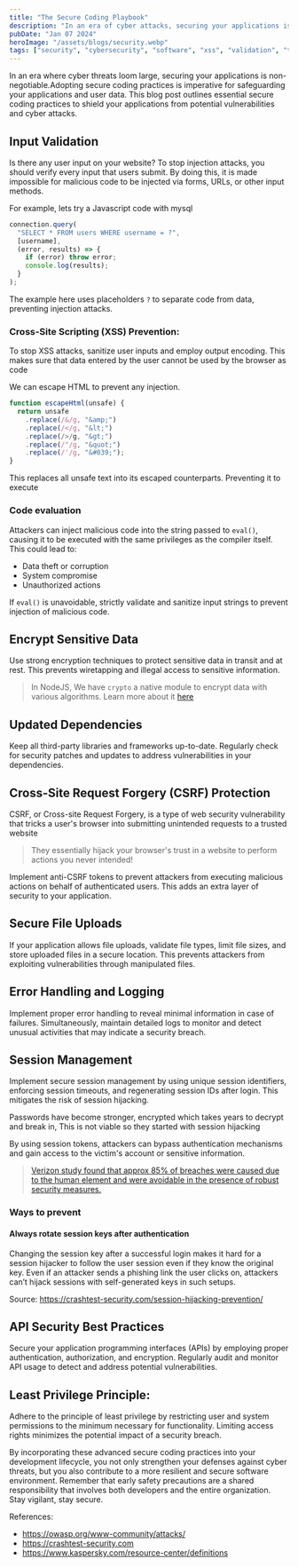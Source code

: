 ```yaml
---
title: "The Secure Coding Playbook"
description: "In an era of cyber attacks, securing your applications is non-negotiable."
pubDate: "Jan 07 2024"
heroImage: "/assets/blogs/security.webp"
tags: ["security", "cybersecurity", "software", "xss", "validation", "tips"]
---
```


In an era where cyber threats loom large, securing your applications is non-negotiable.Adopting secure coding practices is imperative for safeguarding your applications and user data. This blog post outlines essential secure coding practices to shield your applications from potential vulnerabilities and cyber attacks.

## Input Validation

Is there any user input on your website? To stop injection attacks, you should verify every input that users submit. By doing this, it is made impossible for malicious code to be injected via forms, URLs, or other input methods.

For example, lets try a Javascript code with mysql

```js
connection.query(
  "SELECT * FROM users WHERE username = ?",
  [username],
  (error, results) => {
    if (error) throw error;
    console.log(results);
  }
);
```

The example here uses placeholders `?` to separate code from data, preventing injection attacks.

### Cross-Site Scripting (XSS) Prevention:

To stop XSS attacks, sanitize user inputs and employ output encoding. This makes sure that data entered by the user cannot be used by the browser as code

We can escape HTML to prevent any injection.

```js
function escapeHtml(unsafe) {
  return unsafe
    .replace(/&/g, "&amp;")
    .replace(/</g, "&lt;")
    .replace(/>/g, "&gt;")
    .replace(/"/g, "&quot;")
    .replace(/'/g, "&#039;");
}
```

This replaces all unsafe text into its escaped counterparts. Preventing it to execute

### Code evaluation

Attackers can inject malicious code into the string passed to `eval()`, causing it to be executed with the same privileges as the compiler itself. This could lead to:

- Data theft or corruption
- System compromise
- Unauthorized actions

If `eval()` is unavoidable, strictly validate and sanitize input strings to prevent injection of malicious code.

## Encrypt Sensitive Data

Use strong encryption techniques to protect sensitive data in transit and at rest. This prevents wiretapping and illegal access to sensitive information.

<blockquote type="tip">

In NodeJS, We have `crypto` a native module to encrypt data with various algorithms. Learn more about it [here](https://nodejs.org/api/crypto.html)

</blockquote>

## Updated Dependencies

Keep all third-party libraries and frameworks up-to-date. Regularly check for security patches and updates to address vulnerabilities in your dependencies.

## Cross-Site Request Forgery (CSRF) Protection

CSRF, or Cross-site Request Forgery, is a type of web security vulnerability that tricks a user's browser into submitting unintended requests to a trusted website

<blockquote type="danger">

They essentially hijack your browser's trust in a website to perform actions you never intended!

</blockquote>

Implement anti-CSRF tokens to prevent attackers from executing malicious actions on behalf of authenticated users. This adds an extra layer of security to your application.

## Secure File Uploads

If your application allows file uploads, validate file types, limit file sizes, and store uploaded files in a secure location. This prevents attackers from exploiting vulnerabilities through manipulated files.

## Error Handling and Logging

Implement proper error handling to reveal minimal information in case of failures. Simultaneously, maintain detailed logs to monitor and detect unusual activities that may indicate a security breach.

## Session Management

Implement secure session management by using unique session identifiers, enforcing session timeouts, and regenerating session IDs after login. This mitigates the risk of session hijacking.

Passwords have become stronger, encrypted which takes years to decrypt and break in, This is not viable so they started with session hijacking

By using session tokens, attackers can bypass authentication mechanisms and gain access to the victim's account or sensitive information.

> [Verizon study found that approx 85% of breaches were caused due to the human element and were avoidable in the presence of robust security measures.](https://www.verizon.com/business/resources/reports/dbir/)

### Ways to prevent

#### Always rotate session keys after authentication

Changing the session key after a successful login makes it hard for a session hijacker to follow the user session even if they know the original key. Even if an attacker sends a phishing link the user clicks on, attackers can’t hijack sessions with self-generated keys in such setups.

Source: https://crashtest-security.com/session-hijacking-prevention/

## API Security Best Practices

Secure your application programming interfaces (APIs) by employing proper authentication, authorization, and encryption. Regularly audit and monitor API usage to detect and address potential vulnerabilities.

## Least Privilege Principle:

Adhere to the principle of least privilege by restricting user and system permissions to the minimum necessary for functionality. Limiting access rights minimizes the potential impact of a security breach.

By incorporating these advanced secure coding practices into your development lifecycle, you not only strengthen your defenses against cyber threats, but you also contribute to a more resilient and secure software environment. Remember that early safety precautions are a shared responsibility that involves both developers and the entire organization. Stay vigilant, stay secure.

References:

- https://owasp.org/www-community/attacks/
- https://crashtest-security.com
- https://www.kaspersky.com/resource-center/definitions
